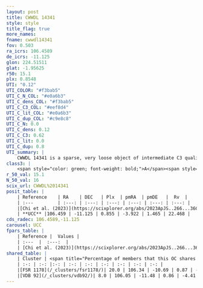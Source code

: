 ```yaml
---
layout: post
title: CWWDL 14341
style: style
title_flag: true
more_names: 
fname: cwwdl14341
fov: 0.503
ra_icrs: 106.4589
de_icrs: -11.125
glon: 224.51511
glat: -1.95625
r50: 15.1
plx: 0.8548
UTI: "0.12"
UTI_COLOR: "#f3bab5"
UTI_C_N_COL: "#e0a6b3"
UTI_C_dens_COL: "#f3bab5"
UTI_C_C3_COL: "#eef8d4"
UTI_C_lit_COL: "#e0a6b3"
UTI_C_dup_COL: "#c9e8c8"
UTI_C_N: 0.0
UTI_C_dens: 0.12
UTI_C_C3: 0.62
UTI_C_lit: 0.0
UTI_C_dup: 0.8
UTI_summary: |
    CWWDL 14341 is a sparse, very loose object of intermediate C3 quality. It was recently reported in the literature.<br><br>This is very likely a unique object, which shares a small percentage of members with at least one previously reported entry.<br><br><span style="color: #99180f; font-weight: bold;">Warning: </span>contains less than 25 stars with <i>P>0.5</i> estimated.
class3: |
    <span style="color: green; font-weight: bold;">A</span><span style="color: red; font-weight: bold;">C</span>
r_50_val: 15.1
N_50_val: 16
scix_url: CWWDL%2014341
posit_table: |
    | Reference    | RA    | DEC   | Plx  | pmRA  | pmDE   |  Rv  |
    | :---         | :---: | :---: | :---: | :---: | :---: | :---: |
    |[Chi et al. (2023)](https://scixplorer.org/abs/2023ApJS..266...36C) | 106.677 | -11.203 | 0.901 | -3.94 | 1.419 | 37.24 |
    | **UCC** |106.459 | -11.125 | 0.855 | -3.922 | 1.465 | 22.468 | 
cds_radec: 106.4589,-11.125
carousel: UCC
fpars_table: |
    | Reference |  Values |
    | :---  |  :---:  |
    | [Chi et al. (2023)](https://scixplorer.org/abs/2023ApJS..266...36C) | `logAge=8.03, Z=0.44` |
shared_table: |
    | Cluster | <span title="Percentage of members that this OC shares with the ones listed">%</span>   | RA   | DEC   | Plx   | pmRA  | pmDE  | Rv | UTI |
    | :-: | :-: |:-: | :-: | :-: | :-: | :-: | :-: | :-: |
    |[FSR 1178](/_clusters/fsr1178/)| 20.0 | 106.34 | -10.69 | 0.87 | -3.72 | 1.62 | 25.06 |0.65 |
    |[VDB 92](/_clusters/vdb92/)| 8.0 | 106.05 | -11.48 | 0.86 | -4.41 | 1.56 | 24.52 |0.95 |
---
```

